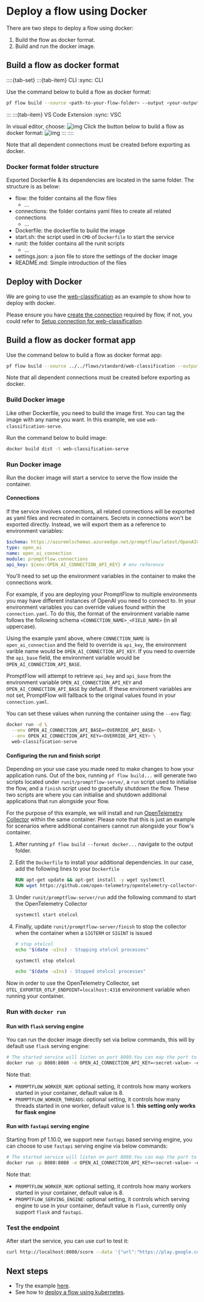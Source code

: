 # Deploy a flow using Docker

There are two steps to deploy a flow using docker:
1. Build the flow as docker format.
2. Build and run the docker image.
 
## Build a flow as docker format

::::{tab-set}
:::{tab-item} CLI
:sync: CLI

Use the command below to build a flow as docker format:
```bash
pf flow build --source <path-to-your-flow-folder> --output <your-output-dir> --format docker
```
:::
:::{tab-item} VS Code Extension
:sync: VSC

In visual editor, choose:
![img](../../media/how-to-guides/vscode_export.png)
Click the button below to build a flow as docker format:
![img](../../media/how-to-guides/vscode_export_as_docker.png)
:::
::::

Note that all dependent connections must be created before exporting as docker.


### Docker format folder structure

Exported Dockerfile & its dependencies are located in the same folder. The structure is as below:
- flow: the folder contains all the flow files
  - ...
- connections: the folder contains yaml files to create all related connections
  - ...
- Dockerfile: the dockerfile to build the image
- start.sh: the script used in `CMD` of `Dockerfile` to start the service
- runit: the folder contains all the runit scripts
  - ...
- settings.json: a json file to store the settings of the docker image
- README.md: Simple introduction of the files

## Deploy with Docker
We are going to use the [web-classification](https://github.com/microsoft/promptflow/tree/main/examples/flows/standard/web-classification/) as
an example to show how to deploy with docker.

Please ensure you have [create the connection](../manage-connections.md#create-a-connection) required by flow, if not, you could
refer to [Setup connection for web-classification](https://github.com/microsoft/promptflow/tree/main/examples/flows/standard/web-classification).

## Build a flow as docker format app

Use the command below to build a flow as docker format app:

```bash
pf flow build --source ../../flows/standard/web-classification --output dist --format docker
```

Note that all dependent connections must be created before exporting as docker.

### Build Docker image

Like other Dockerfile, you need to build the image first. You can tag the image with any name you want. In this example, we use `web-classification-serve`.

Run the command below to build image:

```bash
docker build dist -t web-classification-serve
```

### Run Docker image

Run the docker image will start a service to serve the flow inside the container. 

#### Connections

If the service involves connections, all related connections will be exported as yaml files and recreated in containers.
Secrets in connections won't be exported directly. Instead, we will export them as a reference to environment variables:

```yaml
$schema: https://azuremlschemas.azureedge.net/promptflow/latest/OpenAIConnection.schema.json
type: open_ai
name: open_ai_connection
module: promptflow.connections
api_key: ${env:OPEN_AI_CONNECTION_API_KEY} # env reference
```

You'll need to set up the environment variables in the container to make the connections work.

For example, if you are deploying your PromptFlow to multiple environments you may have different instances of OpenAI you need to connect to. In your environment variables you can override values found within the `connection.yaml`. To do this, the format of the environment variable name follows the following schema `<CONNECTION_NAME>_<FIELD_NAME>` (in all uppercase).

Using the example yaml above, where `CONNECTION_NAME` is `open_ai_connection` and the field to override is `api_key`, the environment varible name would be `OPEN_AI_CONNECTION_API_KEY`. If you need to override the `api_base` field, the environment variable would be `OPEN_AI_CONNECTION_API_BASE`.

PromptFlow will attempt to retrieve `api_key` and `api_base` from the environment variable `OPEN_AI_CONNECTION_API_KEY` and `OPEN_AI_CONNECTION_API_BASE` by default. If these enviroment variables are not set, PromptFlow will fallback to the original values found in your `connection.yaml`.

You can set these values when running the container using the `--env` flag:

```bash
docker run -d \
  --env OPEN_AI_CONNECTION_API_BASE=<OVERRIDE_API_BASE> \
  --env OPEN_AI_CONNECTION_API_KEY=<OVERRIDE_API_KEY> \
  web-classification-serve
```

#### Configuring the run and finish script

Depending on your use case you made need to make changes to how your application runs. Out of the box, running `pf flow build...` will generate two scripts located under `runit/promptflow-serve/`, a `run` script used to initialise the flow, and a `finish` script used to gracefully shutdown the flow. These two scripts are where you can initialise and shutdown additional applications that run alongside your flow.

For the purpose of this example, we will install and run [OpenTelemetry Collector](https://opentelemetry.io/docs/collector/) within the same container. Please note that this is just an example for scenarios where additional containers cannot run alongside your flow's container.

1. After running `pf flow build --format docker...` navigate to the output folder.

2. Edit the `Dockerfile` to install your additional dependencies. In our case, add the following lines to your `Dockerfile`
   ```Dockerfile
   RUN apt-get update && apt-get install -y wget systemctl
   RUN wget https://github.com/open-telemetry/opentelemetry-collector-releases/releases/download/v0.104.0/otelcol_0.104.0_linux_amd64.deb && dpkg -i otelcol_0.104.0_linux_amd64.deb
   ```

3. Under `runit/promptflow-server/run` add the following command to start the OpenTelemetry Collector
   ```bash
   systemctl start otelcol
   ```

4. Finally, update `runit/promptflow-server/finish` to stop the collector when the container when a `SIGTERM` or `SIGINT` is issued
   ```bash
   # stop otelcol
   echo "$(date -uIns) - Stopping otelcol processes"

   systemctl stop otelcol

   echo "$(date -uIns) - Stopped otelcol processes"
   ```

Now in order to use the OpenTelemetry Collector, set `OTEL_EXPORTER_OTLP_ENDPOINT=localhost:4318` environment variable when running your container.

### Run with `docker run`

#### Run with `flask` serving engine
You can run the docker image directly set via below commands, this will by default use `flask` serving engine:
```bash
# The started service will listen on port 8080.You can map the port to any port on the host machine as you want.
docker run -p 8080:8080 -e OPEN_AI_CONNECTION_API_KEY=<secret-value> -e PROMPTFLOW_WORKER_NUM=<expect-worker-num> -e PROMPTFLOW_WORKER_THREADS=<expect-thread-num-per-worker> web-classification-serve
```
Note that:
- `PROMPTFLOW_WORKER_NUM`: optional setting, it controls how many workers started in your container, default value is 8.
- `PROMPTFLOW_WORKER_THREADS`: optional setting, it controls how many threads started in one worker, default value is 1. **this setting only works for flask engine**

#### Run with `fastapi` serving engine
Starting from pf 1.10.0, we support new `fastapi` based serving engine, you can choose to use `fastapi` serving engine via below commands:
```bash
# The started service will listen on port 8080.You can map the port to any port on the host machine as you want.
docker run -p 8080:8080 -e OPEN_AI_CONNECTION_API_KEY=<secret-value> -e PROMPTFLOW_SERVING_ENGINE=fastapi -e PROMPTFLOW_WORKER_NUM=<expect-worker-num> web-classification-serve
```
Note that:
- `PROMPTFLOW_WORKER_NUM`: optional setting, it controls how many workers started in your container, default value is 8.
- `PROMPTFLOW_SERVING_ENGINE`: optional setting, it controls which serving engine to use in your container, default value is `flask`, currently only support `flask` and `fastapi`.

### Test the endpoint
After start the service, you can use curl to test it:

```bash
curl http://localhost:8080/score --data '{"url":"https://play.google.com/store/apps/details?id=com.twitter.android"}' -X POST  -H "Content-Type: application/json"
```

## Next steps
- Try the example [here](https://github.com/microsoft/promptflow/blob/main/examples/tutorials/flow-deploy/docker).
- See how to [deploy a flow using kubernetes](deploy-using-kubernetes.md).
